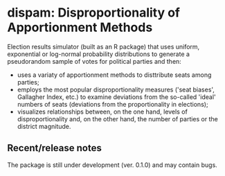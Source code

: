 # dispam: Disproportionality of Apportionment Methods

Election results simulator (built as an R package) that uses uniform, exponential or log-normal probability distributions to generate a pseudorandom sample of votes for political parties and then:
* uses a variaty of apportionment methods to disttribute seats among parties;
* employs the most popular disproportionality measures ('seat biases', Gallagher Index, etc.) to examine deviations from the so-called 'ideal' numbers of seats (deviations from the proportionality in elections);
* visualizes relationships between, on the one hand, levels of disproportionality and, on the other hand, the number of parties or the district magnitude.

## Recent/release notes

The package is still under development (ver. 0.1.0) and may contain bugs.
